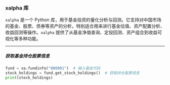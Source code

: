 ### xalpha 库

`xalpha` 是一个 Python 库，用于基金投资的量化分析与回测。它支持对中国市场的基金、股票、债券等资产的分析，特别适合用来进行基金估值、资产配置分析、收益回测等操作。`xalpha` 提供了从基金净值查询、定投回测、资产组合到收益可视化等多种功能。

---

##### 获取基金持仓股票信息

```python
fund = xa.fundinfo("000001")  # 输入基金代码
stock_holdings = fund.get_stock_holdings()  # 获取持仓股票信息
print(stock_holdings)
```



